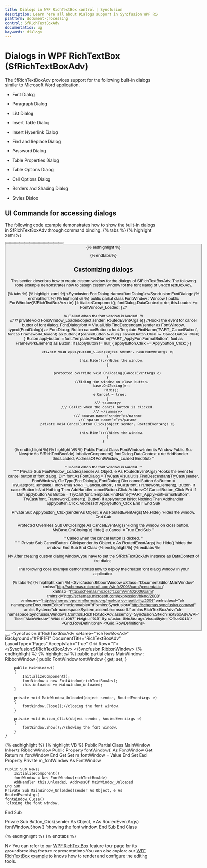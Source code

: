 ```yaml
---
title: Dialogs in WPF RichTextBox control | Syncfusion
description: Learn here all about Dialogs support in Syncfusion WPF RichTextBox (SfRichTextBoxAdv) control and more.
platform: document-processing
control: SfRichTextBoxAdv
documentation: ug
keywords: dialogs
---
```

# Dialogs in WPF RichTextBox (SfRichTextBoxAdv)

The SfRichTextBoxAdv provides support for the following built-in dialogs similar to Microsoft Word application.

* Font Dialog

* Paragraph Dialog

* List Dialog

* Insert Table Dialog

* Insert Hyperlink Dialog

* Find and Replace Dialog

* Password Dialog

* Table Properties Dialog

* Table Options Dialog

* Cell Options Dialog

* Borders and Shading Dialog

* Styles Dialog

## UI Commands for accessing dialogs

The following code example demonstrates how to show the built-in dialogs in SfRichTextBoxAdv through command binding.
{% tabs %}
{% highlight xaml %}
<!-- Binds button to the ShowFontDialogCommand -->
<Button Content="Font" Command="RichTextBoxAdv:SfRichTextBoxAdv.ShowFontDialogCommand" CommandTarget="{Binding ElementName=richTextBoxAdv}" />
<!-- Binds button to the ShowParagraphDialogCommand -->
<Button Content="Paragraph" Command="RichTextBoxAdv:SfRichTextBoxAdv.ShowParagraphDialogCommand" CommandTarget="{Binding ElementName=richTextBoxAdv}" />
<!-- Binds button to the ShowListDialogCommand -->
<Button Content="List" Command="RichTextBoxAdv:SfRichTextBoxAdv.ShowListDialogCommand" CommandTarget="{Binding ElementName=richTextBoxAdv}" />
<!-- Binds button to the ShowInsertTableDialogCommand -->
<Button Content="Insert Table" Command="RichTextBoxAdv:SfRichTextBoxAdv.ShowInsertTableDialogCommand" CommandTarget="{Binding ElementName=richTextBoxAdv}" />
<!-- Binds button to the ShowHyperlinkDialogCommand -->
<Button Content="Hyperlink" Command="RichTextBoxAdv:SfRichTextBoxAdv.ShowHyperlinkDialogCommand" CommandTarget="{Binding ElementName=richTextBoxAdv}" />
<!-- Binds button to the ShowFindAndReplaceDialogCommand -->
<Button Content="Find and Replace" Command="RichTextBoxAdv:SfRichTextBoxAdv.ShowFindAndReplaceDialogCommand" CommandTarget="{Binding ElementName=richTextBoxAdv}" />
<!-- Binds button to the ShowEncryptDocumentDialogCommand -->
<Button Content="Encrypt Document" Command="RichTextBoxAdv:SfRichTextBoxAdv.ShowEncryptDocumentDialogCommand" CommandTarget="{Binding ElementName=richTextBoxAdv}" />
<!-- Binds button to the ShowTableDialogCommand -->
<Button Content="Table Properties" Command="RichTextBoxAdv:SfRichTextBoxAdv.ShowTableDialogCommand" CommandTarget="{Binding ElementName=richTextBoxAdv}" />
<!-- Binds button to the ShowTableOptionsDialogCommand -->
<Button Content="Table Options" Command="RichTextBoxAdv:SfRichTextBoxAdv.ShowTableOptionsDialogCommand" CommandTarget="{Binding ElementName=richTextBoxAdv}" />
<!-- Binds button to the ShowCellOptionsDialogCommand -->
<Button Content="Cell Options" Command="RichTextBoxAdv:SfRichTextBoxAdv.ShowCellOptionsDialogCommand" CommandTarget="{Binding ElementName=richTextBoxAdv}" />
<!-- Binds button to the ShowBordersAndShadingDialogCommand -->
<Button Content="Borders and Shading" Command="RichTextBoxAdv:SfRichTextBoxAdv.ShowBordersAndShadingDialogCommand" CommandTarget="{Binding ElementName=richTextBoxAdv}" />
<!-- Binds button to the ShowStyleDialogCommand -->
<Button Content="Create style" Command="Syncfusion:SfRichTextBoxAdv.ShowStyleDialogCommand" CommandTarget="{Binding ElementName=richTextBoxAdv}" />
<!-- Binds button to the ShowStylesDialogCommand -->
<Button Content="Modify style" Command="Syncfusion:SfRichTextBoxAdv.ShowStylesDialogCommand" CommandTarget="{Binding ElementName=richTextBoxAdv}" />
{% endhighlight %}

{% endtabs %}


## Customizing dialogs

This section describes how to create custom window for the dialogs of SfRichTextBoxAdv.
The following code example demonstrates how to design custom window for the font dialog of SfRichTextBoxAdv.

{% tabs %}
{% highlight xaml %}
<Window x:Class="DocumentEditor.FontWindow"
        xmlns="http://schemas.microsoft.com/winfx/2006/xaml/presentation"
        xmlns:x="http://schemas.microsoft.com/winfx/2006/xaml"
        xmlns:d="http://schemas.microsoft.com/expression/blend/2008"
        xmlns:mc="http://schemas.openxmlformats.org/markup-compatibility/2006"
        xmlns:local="clr-namespace:DocumentEditor"
        mc:Ignorable="d"
        xmlns:Syncfusion="http://schemas.syncfusion.com/wpf"
        xmlns:System="clr-namespace:System;assembly=mscorlib"
        Title="FontWindow" Height="530" Width="500">
    <Grid>
        <Syncfusion:FontDialog Name="fontDialog"></Syncfusion:FontDialog>
    </Grid>
</Window>
{% endhighlight %}
{% highlight c# %}
public partial class FontWindow : Window
    {
        public FontWindow(SfRichTextBoxAdv rte)
        {
            InitializeComponent();
            fontDialog.DataContext = rte;
            this.Loaded += FontWindow_Loaded;
        }
        /// <summary>
        /// Called when the font window is loaded.
        /// </summary>
        /// <param name="sender"></param>
        /// <param name="e"></param>
        private void FontWindow_Loaded(object sender, RoutedEventArgs e)
        {
            //Hooks the event for cancel button of font dialog.
            FontDialog font = VisualUtils.FindDescendant(sender as FontWindow, typeof(FontDialog)) as FontDialog;
            Button cancelButton = font.Template.FindName("PART_CancelButton", font as FrameworkElement) as Button;
            if (cancelButton != null)
            {
                cancelButton.Click += CancelButton_Click;
            }
            Button applybutton = font.Template.FindName("PART_ApplyFontFormatButton", font as FrameworkElement) as Button;
            if (applybutton != null)
            {
                applybutton.Click += Applybutton_Click;
            }
        }

        private void Applybutton_Click(object sender, RoutedEventArgs e)
        {
            this.Hide();//Hides the window.
        }

        protected override void OnClosing(CancelEventArgs e)
        {
            //Hiding the window on close button.
            base.OnClosing(e);
            Hide();
            e.Cancel = true;  
        }
        /// <summary>
        /// Called when the cancel button is clicked.
        /// </summary>
        /// <param name="sender"></param>
        /// <param name="e"></param>
        private void CancelButton_Click(object sender, RoutedEventArgs e)
        {
            this.Hide();//hides the window.
        }
    }
{% endhighlight %}
{% highlight VB %}
Public Partial Class FontWindow
	Inherits Window
	Public Sub New(rte As SfRichTextBoxAdv)
		InitializeComponent()
		fontDialog.DataContext = rte
		AddHandler this.Loaded, AddressOf FontWindow_Loaded
	End Sub
''' <summary>
''' Called when the font window is loaded.
''' </summary>
''' <param name="sender"></param>
''' <param name="e"></param>
Private Sub FontWindow_Loaded(sender As Object, e As RoutedEventArgs)
	'Hooks the event for cancel button of font dialog.
	Dim font As FontDialog = TryCast(VisualUtils.FindDescendant(TryCast(sender, FontWindow), GetType(FontDialog)), FontDialog)
	Dim cancelButton As Button = TryCast(font.Template.FindName("PART_CancelButton", TryCast(font, FrameworkElement)), Button)
	If cancelButton IsNot Nothing Then
		AddHandler cancelButton.Click, AddressOf CancelButton_Click 
	End If
	Dim applybutton As Button = TryCast(font.Template.FindName("PART_ApplyFontFormatButton", TryCast(font, FrameworkElement)), Button)
	If applybutton IsNot Nothing Then
		Addhandler applybutton.Click, AddressOf Applybutton_Click
	End If
End Sub

Private Sub Applybutton_Click(sender As Object, e As RoutedEventArgs)
	Me.Hide()
	'Hides the window.
End Sub

Protected Overrides Sub OnClosing(e As CancelEventArgs)
	'Hiding the window on close button.
	MyBase.OnClosing(e)
	Hide()
	e.Cancel = True
End Sub
''' <summary>
''' Called when the cancel button is clicked.
''' </summary>
''' <param name="sender"></param>
''' <param name="e"></param>
Private Sub CancelButton_Click(sender As Object, e As RoutedEventArgs)
	Me.Hide()
	'hides the window.
End Sub
End Class
{% endhighlight %}
{% endtabs %}

N> After creating custom dialog window, you have to set the SfRichTextBoxAdv instance as DataContext of the dialog.

The following code example demonstrates how to deploy the created font dialog window in your application.

{% tabs %}
{% highlight xaml %}
<Syncfusion:RibbonWindow x:Class="DocumentEditor.MainWindow"
        xmlns="http://schemas.microsoft.com/winfx/2006/xaml/presentation"
        xmlns:x="http://schemas.microsoft.com/winfx/2006/xaml"
        xmlns:d="http://schemas.microsoft.com/expression/blend/2008"
        xmlns:mc="http://schemas.openxmlformats.org/markup-compatibility/2006"
        xmlns:local="clr-namespace:DocumentEditor"
        mc:Ignorable="d"
        xmlns:Syncfusion="http://schemas.syncfusion.com/wpf"
        xmlns:System="clr-namespace:System;assembly=mscorlib"
        xmlns:RichTextBoxAdv="clr-namespace:Syncfusion.Windows.Controls.RichTextBoxAdv;assembly=Syncfusion.SfRichTextBoxAdv.WPF"
        Title="MainWindow" Width="1087" Height="635" Syncfusion:SkinStorage.VisualStyle="Office2013">
    <Grid>
        <Grid.RowDefinitions>
            <RowDefinition Height="Auto"/>
            <RowDefinition Height="*"/>
        </Grid.RowDefinitions>
        <Button Content="Font Dialog" Height="50" Width="200" Click="Button_Click"></Button>
        <Syncfusion:SfRichTextBoxAdv x:Name="richTextBoxAdv" Background="#F1F1F1" DocumentTitle="RichTextBoxAdv" LayoutType="Pages" AcceptsTab="True" Grid.Row="1"></Syncfusion:SfRichTextBoxAdv>
    </Grid>
</Syncfusion:RibbonWindow>
{% endhighlight %}
{% highlight c# %}
public partial class MainWindow : RibbonWindow
    {
        public FontWindow fontWindow { get; set; }

        public MainWindow()
        {
            InitializeComponent();
            fontWindow = new FontWindow(richTextBoxAdv);
            this.Unloaded += MainWindow_Unloaded;
        }

        private void MainWindow_Unloaded(object sender, RoutedEventArgs e)
        {
            fontWindow.Close();//closing the font window.
        }

        private void Button_Click(object sender, RoutedEventArgs e)
        {
            fontWindow.Show();//showing the font window.
        }
    }
    
{% endhighlight %}
{% highlight VB %}
Public Partial Class MainWindow
	Inherits RibbonWindow
	Public Property fontWindow() As FontWindow
		Get
			Return m_fontWindow
		End Get
		Set
			m_fontWindow = Value
		End Set
	End Property
	Private m_fontWindow As FontWindow

	Public Sub New()
		InitializeComponent()
		fontWindow = New FontWindow(richTextBoxAdv)
		AddHandler this.Unloaded, AddressOf MainWindow_Unloaded
	End Sub
	Private Sub MainWindow_Unloaded(sender As Object, e As RoutedEventArgs)
	fontWindow.Close()
	'closing the font window.
End Sub

Private Sub Button_Click(sender As Object, e As RoutedEventArgs)
	fontWindow.Show()
	'showing the font window.
End Sub
End Class


{% endhighlight %}
{% endtabs %}

N> You can refer to our [WPF RichTextBox](https://www.syncfusion.com/wpf-controls/richtextbox) feature tour page for its groundbreaking feature representations.You can also explore our [WPF RichTextBox example](https://github.com/syncfusion/wpf-demos/tree/master/richtextbox) to knows how to render and configure the editing tools. 